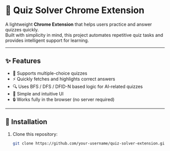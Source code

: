 # 🧠 Quiz Solver Chrome Extension

A lightweight **Chrome Extension** that helps users practice and answer quizzes quickly.  
Built with simplicity in mind, this project automates repetitive quiz tasks and provides intelligent support for learning.

---

## ✨ Features
- 📘 Supports multiple-choice quizzes  
- ⚡ Quickly fetches and highlights correct answers  
- 🔍 Uses BFS / DFS / DFID-N based logic for AI-related quizzes  
- 🧩 Simple and intuitive UI  
- 🔒 Works fully in the browser (no server required)  

---

## 🚀 Installation
1. Clone this repository:
   ```bash
   git clone https://github.com/your-username/quiz-solver-extension.git

